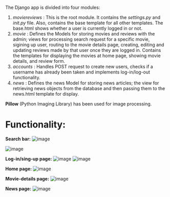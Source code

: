 The Django app is divided into four modules:
1.  *moviereviews* : This is the root module. It contains the *settings.py* and *_init.py_* file. Also, contains the base template for all other templates. The base.html shows whether a user is currently logged in or not.
2.  *movie* : Defines the Models for storing movies and reviews with the admin; views for processing search request for a specific movie, sigining up user, routing to the movie details page, creating, editing and updating reviews made by that user once they are logged in. Contains the templates for displaying the movies at home page, showing movie details, and review form.
3.  *accounts* : Handles POST request to create new users, checks if a username has already been taken and implements log-in/log-out functionality.
4.  *news* : Defines the news Model for storing news articles; the view for retrieving news objects from the database and then passing them to the news.html template for display.

__Pillow__ (Python Imaging Library) has been used for image processing.

# Functionality:
__Search bar:__ 
![image](https://github.com/hotair88/moviereviewsapp/assets/105349649/921372aa-1dde-4337-8ede-6993f5985c11)

![image](https://github.com/hotair88/moviereviewsapp/assets/105349649/1640d3ae-e96f-4a4e-9d16-56ccbe6304e3)


__Log-in/sing-up page:__ 
![image](https://github.com/hotair88/moviereviewsapp/assets/105349649/5fa34d16-3847-411c-ae8f-91087f35834b)
![image](https://github.com/hotair88/moviereviewsapp/assets/105349649/3d1a0887-0a3e-4cdf-98b0-eec175838f07)


__Home page:__ 
![image](https://github.com/hotair88/moviereviewsapp/assets/105349649/dab7ff78-3752-4d2b-b40e-d3e33cea0872)


__Movie-details page:__
![image](https://github.com/hotair88/moviereviewsapp/assets/105349649/bf36c750-ad72-47ab-b017-62b324326337)


__News page:__
![image](https://github.com/hotair88/moviereviewsapp/assets/105349649/03a685ab-daa4-4774-a8ae-1c95f304ab2b)










